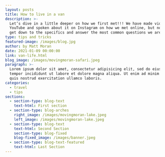 ```yaml
---
layout: posts
title: How to live in a van
description: >-
  Let’s dive in a little deeper on how we first met!!! We have made videos on
  YouTube and spoken about it on Instagram on how we met online, but now let’s
  get down to the specifics and answer the most common questions we are asked.
type: tips and tricks
featured-image: /images/blog.jpg
author: by Matt Moran
date: 2021-01-09 00:00:00
link: van-life.html
blog_image: /images/movingmoran-safari.jpeg
paragraph: >-
  Lorem ipsum dolor sit amet, consectetur adipisicing elit, sed do eiusmod
  tempor incididunt ut labore et dolore magna aliqua. Ut enim ad minim veniam,
  quis nostrud exercitation ullamco laboris.
categories:
  - travel
  - tips
sections:
  - section-type: blog-text
    text-html: First section
  - section-type: blog-arches
    right_image: /images/movingmoran-lake.jpeg
    left_image: /images/movingmoran-lake.jpeg
  - section-type: blog-text
    text-html: Second Section
    section-type: blog-fixed
    blog-fixed_image: /images/banner.jpeg
  - section-type: blog-text-featured
    text-html: Last Section
---
```

